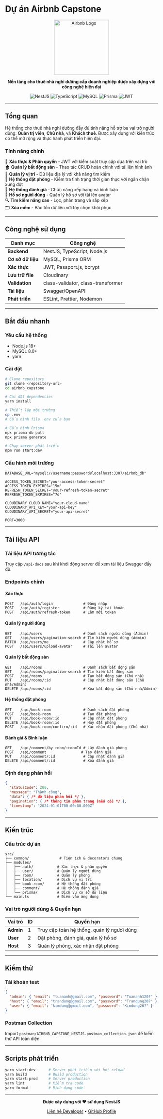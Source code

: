 # Dự án Airbnb Capstone

<div align="center">
  <img src="https://upload.wikimedia.org/wikipedia/commons/6/69/Airbnb_Logo_B%C3%A9lo.svg" alt="Airbnb Logo" width="180"/>
  
  <p align="center">
    <strong>Nền tảng cho thuê nhà nghỉ dưỡng cấp doanh nghiệp được xây dựng với công nghệ hiện đại</strong>
  </p>
  
  <p align="center">
    <img src="https://img.shields.io/badge/NestJS-E0234E?style=flat&logo=nestjs&logoColor=white" alt="NestJS"/>
    <img src="https://img.shields.io/badge/TypeScript-007ACC?style=flat&logo=typescript&logoColor=white" alt="TypeScript"/>
    <img src="https://img.shields.io/badge/MySQL-4479A1?style=flat&logo=mysql&logoColor=white" alt="MySQL"/>
    <img src="https://img.shields.io/badge/Prisma-2D3748?style=flat&logo=prisma&logoColor=white" alt="Prisma"/>
    <img src="https://img.shields.io/badge/JWT-000000?style=flat&logo=jsonwebtokens&logoColor=white" alt="JWT"/>
  </p>
</div>

---

## Tổng quan

Hệ thống cho thuê nhà nghỉ dưỡng đầy đủ tính năng hỗ trợ ba vai trò người dùng: **Quản trị viên**, **Chủ nhà**, và **Khách thuê**. Được xây dựng với kiến trúc có thể mở rộng và thực hành phát triển hiện đại.

### Tính năng chính

🔐 **Xác thực & Phân quyền** - JWT với kiểm soát truy cập dựa trên vai trò  
🏠 **Quản lý bất động sản** - Thao tác CRUD hoàn chỉnh với tải lên hình ảnh  
📍 **Quản lý vị trí** - Dữ liệu địa lý với khả năng tìm kiếm  
📅 **Hệ thống đặt phòng** - Kiểm tra tình trạng thời gian thực với ngăn chặn xung đột  
💬 **Hệ thống đánh giá** - Chức năng xếp hạng và bình luận  
👤 **Hồ sơ người dùng** - Quản lý hồ sơ với tải lên avatar  
🔍 **Tìm kiếm nâng cao** - Lọc, phân trang và sắp xếp  
🗂️ **Xóa mềm** - Bảo tồn dữ liệu với tùy chọn khôi phục

---

## Công nghệ sử dụng

| Danh mục | Công nghệ |
|----------|-----------|
| **Backend** | NestJS, TypeScript, Node.js |
| **Cơ sở dữ liệu** | MySQL, Prisma ORM |
| **Xác thực** | JWT, Passport.js, bcrypt |
| **Lưu trữ file** | Cloudinary |
| **Validation** | class-validator, class-transformer |
| **Tài liệu** | Swagger/OpenAPI |
| **Phát triển** | ESLint, Prettier, Nodemon |

---

## Bắt đầu nhanh

### Yêu cầu hệ thống
- Node.js 18+
- MySQL 8.0+
- yarn

### Cài đặt

```bash
# Clone repository
git clone <repository-url>
cd airbnb_capstone

# Cài đặt dependencies
yarn install

# Thiết lập môi trường
cp .env
# Cấu hình file .env của bạn

# Cấu hình Prisma
npx prisma db pull
npx prisma generate

# Chạy server phát triển
npm run start:dev
```

### Cấu hình môi trường

```env
DATABASE_URL="mysql://username:password@localhost:3307/airbnb_db"

ACCESS_TOKEN_SECRET="your-access-token-secret"
ACCESS_TOKEN_EXPIRES="15m"
REFRESH_TOKEN_SECRET="your-refresh-token-secret"
REFRESH_TOKEN_EXPIRES="7d"

CLOUDINARY_CLOUD_NAME="your-cloud-name"
CLOUDINARY_API_KEY="your-api-key"
CLOUDINARY_API_SECRET="your-api-secret"

PORT=3000
```

---

## Tài liệu API

### Tài liệu API tương tác
Truy cập `/api-docs` sau khi khởi động server để xem tài liệu Swagger đầy đủ.

### Endpoints chính

#### Xác thực
```http
POST   /api/auth/login              # Đăng nhập
POST   /api/auth/register           # Đăng ký tài khoản
POST   /api/auth/refresh-token      # Làm mới token
```

#### Quản lý người dùng
```http
GET    /api/users                   # Danh sách người dùng (Admin)
GET    /api/users/pagination-search # Tìm kiếm người dùng (Admin)
PATCH  /api/users/me                # Cập nhật hồ sơ
POST   /api/users/upload-avatar     # Tải lên avatar
```

#### Quản lý bất động sản
```http
GET    /api/rooms                   # Danh sách bất động sản
GET    /api/rooms/pagination-search # Tìm kiếm bất động sản
POST   /api/rooms                   # Tạo bất động sản (Chủ nhà)
PUT    /api/rooms/:id               # Cập nhật bất động sản (Chủ nhà/Admin)
DELETE /api/rooms/:id               # Xóa bất động sản (Chủ nhà/Admin)
```

#### Hệ thống đặt phòng
```http
GET    /api/book-room               # Danh sách đặt phòng
POST   /api/book-room               # Tạo đặt phòng
PUT    /api/book-room/:id           # Cập nhật đặt phòng
DELETE /api/book-room/:id           # Hủy đặt phòng
POST   /api/book-room/confirm/:id   # Xác nhận đặt phòng (Chủ nhà)
```

#### Đánh giá & Bình luận
```http
GET    /api/comment/by-room/:roomId # Lấy đánh giá phòng
POST   /api/comment                # Tạo đánh giá
PUT    /api/comment/:id             # Cập nhật đánh giá
DELETE /api/comment/:id             # Xóa đánh giá
```

### Định dạng phản hồi

```json
{
  "statusCode": 200,
  "message": "Thành công",
  "data": { /* dữ liệu phản hồi */ },
  "pagination": { /* thông tin phân trang (nếu có) */ },
  "timestamp": "2024-01-01T00:00:00.000Z"
}
```

---

## Kiến trúc

### Cấu trúc dự án
```
src/
├── common/              # Tiện ích & decorators chung
├── modules/
│   ├── auth/           # Xác thực & phân quyền
│   ├── user/           # Quản lý người dùng
│   ├── room/           # Quản lý phòng
│   ├── location/       # Dịch vụ vị trí
│   ├── book-room/      # Hệ thống đặt phòng
│   ├── comment/        # Hệ thống đánh giá
│   └── prisma/         # Dịch vụ cơ sở dữ liệu
└── main.ts             # Điểm vào ứng dụng
```

### Vai trò người dùng & Quyền hạn

| Vai trò | ID | Quyền hạn |
|---------|----|-----------| 
| **Admin** | 1 | Truy cập toàn hệ thống, quản lý người dùng |
| **User** | 2 | Đặt phòng, đánh giá, quản lý hồ sơ |
| **Host** | 3 | Quản lý phòng, xác nhận đặt phòng |

---

## Kiểm thử

### Tài khoản test
```json
{
  "admin": { "email": "tuananh@gmail.com", "password": "Tuananh120?" },
  "host": { "email": "trandung@gmail.com", "password": "Trandung20?" },
  "user": { "email": "kimdung@gmail.com", "password": "Kimdung20?" }
}
```

### Postman Collection
Import `postman/AIRBNB_CAPSTONE_NESTJS.postman_collection.json` để kiểm thử API toàn diện.

---

## Scripts phát triển

```bash
yarn start:dev      # Server phát triển với hot reload
yarn build          # Build production
yarn start:prod     # Server production
yarn lint           # Kiểm tra code
yarn format         # Định dạng code
```

---

<div align="center">
  <p><strong>Được xây dựng với ❤️ sử dụng NestJS</strong></p>
  <p>
    <a href="mailto:tuananh@gmail.com">Liên hệ Developer</a> •
    <a href="https://github.com/tuananhhdev">GitHub Profile</a>
  </p>
</div>